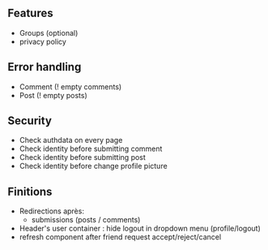 ## Features
- Groups (optional)
- privacy policy

## Error handling
- Comment (! empty comments)
- Post (! empty posts)

## Security
- Check authdata on every page
- Check identity before submitting comment
- Check identity before submitting post
- Check identity before change profile picture

## Finitions
- Redirections après:
  - submissions (posts / comments)
- Header's user container : hide logout in dropdown menu (profile/logout)
- refresh component after friend request accept/reject/cancel